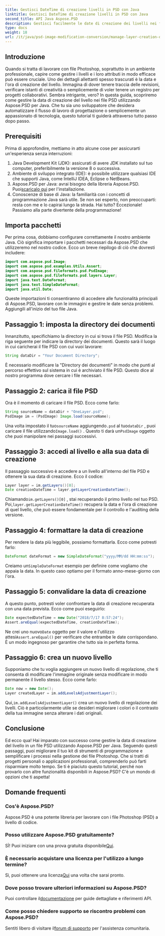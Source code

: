 ```yaml
---
title: Gestisci DateTime di creazione livelli in PSD con Java
linktitle: Gestisci DateTime di creazione livelli in PSD con Java
second_title: API Java Aspose.PSD
description: Gestisci facilmente le date di creazione dei livelli nei file PSD con Java. Questa guida ti guida attraverso l'utilizzo di Aspose.PSD per una gestione delle immagini e dei livelli senza soluzione di continuità.
type: docs
weight: 18
url: /it/java/psd-image-modification-conversion/manage-layer-creation-datetime-psd/
---
```

## Introduzione
Quando si tratta di lavorare con file Photoshop, soprattutto in un ambiente professionale, capire come gestire i livelli e i loro attributi in modo efficace può essere cruciale. Uno dei dettagli allettanti spesso trascurati è la data e l'ora di creazione del livello. Immagina di dover tenere traccia delle revisioni, verificare istanti di creatività o semplicemente di voler tenere un registro per progetti collaborativi. Sembra intrigante, vero? In questa guida, scopriremo come gestire la data di creazione del livello nei file PSD utilizzando Aspose.PSD per Java. Che tu sia uno sviluppatore che desidera automatizzare il flusso di lavoro di progettazione o semplicemente un appassionato di tecnologia, questo tutorial ti guiderà attraverso tutto passo dopo passo.
## Prerequisiti
Prima di approfondire, mettiamo in atto alcune cose per assicurarti un'esperienza senza interruzioni:
1. Java Development Kit (JDK): assicurati di avere JDK installato sul tuo computer, preferibilmente la versione 8 o successiva.
2. Ambiente di sviluppo integrato (IDE): è possibile utilizzare qualsiasi IDE che supporti Java, come IntelliJ IDEA, Eclipse o NetBeans.
3.  Aspose.PSD per Java: avrai bisogno della libreria Aspose.PSD. Puoi[scaricalo qui](https://releases.aspose.com/psd/java/) per l'installazione.
4. Conoscenze di base di Java: la familiarità con i concetti di programmazione Java sarà utile. Se non sei esperto, non preoccuparti: resta con me e lo capirai lungo la strada.
Hai tutto? Eccezionale! Passiamo alla parte divertente della programmazione!
## Importa pacchetti
Per prima cosa, dobbiamo configurare correttamente il nostro ambiente Java. Ciò significa importare i pacchetti necessari da Aspose.PSD che utilizzeremo nel nostro codice. Ecco un breve riepilogo di ciò che dovresti includere:
```java
import com.aspose.psd.Image;
import com.aspose.psd.examples.Utils.Assert;
import com.aspose.psd.fileformats.psd.PsdImage;
import com.aspose.psd.fileformats.psd.layers.Layer;
import java.text.DateFormat;
import java.text.SimpleDateFormat;
import java.util.Date;
```
Queste importazioni ti consentiranno di accedere alle funzionalità principali di Aspose.PSD, lavorare con le immagini e gestire le date senza problemi. Aggiungili all'inizio del tuo file Java.
## Passaggio 1: imposta la directory dei documenti
Innanzitutto, specifichiamo la directory in cui si trova il file PSD. Modifica la riga seguente per indicare la directory dei documenti. Questo sarà il luogo in cui caricherai il file PSD con cui vuoi lavorare:
```java
String dataDir = "Your Document Directory";
```

È necessario modificare la "Directory dei documenti" in modo che punti al percorso effettivo sul sistema in cui è archiviato il file PSD. Questo dice al nostro programma dove cercare i file necessari.
## Passaggio 2: carica il file PSD
Ora è il momento di caricare il file PSD. Ecco come farlo:
```java
String sourceName = dataDir + "OneLayer.psd";
PsdImage im = (PsdImage) Image.load(sourceName);
```

 Una volta impostato il tuo`sourceName` aggiungendo`.psd` al tuo`dataDir` , puoi caricare il file utilizzando`Image.load()` . Questo ti darà un`PsdImage` oggetto che puoi manipolare nei passaggi successivi.
## Passaggio 3: accedi al livello e alla sua data di creazione
Il passaggio successivo è accedere a un livello all'interno del file PSD e ottenere la sua data di creazione. Ecco il codice:
```java
Layer layer = im.getLayers()[0];
Date creationDateTime = layer.getLayerCreationDateTime();
```

 Chiamando`im.getLayers()[0]` , stai recuperando il primo livello nel tuo PSD. Poi,`layer.getLayerCreationDateTime()` recupera la data e l'ora di creazione di quel livello, che può essere fondamentale per il controllo e l'auditing della versione.
## Passaggio 4: formattare la data di creazione
Per rendere la data più leggibile, possiamo formattarla. Ecco come potresti farlo:
```java
DateFormat dateFormat = new SimpleDateFormat("yyyy/MM/dd HH:mm:ss");
```

 Creiamo un`SimpleDateFormat` esempio per definire come vogliamo che appaia la data. In questo caso optiamo per il formato anno-mese-giorno con l'ora.
## Passaggio 5: convalidare la data di creazione
A questo punto, potresti voler confrontare la data di creazione recuperata con una data prevista. Ecco come puoi eseguirlo:
```java
Date expectedDateTime = new Date("2018/7/17 8:57:24");
Assert.areEqual(expectedDateTime, creationDateTime);
```

 Ne crei uno nuovo`Date` oggetto per il valore e l'utilizzo attesi`Assert.areEqual()` per verificare che entrambe le date corrispondano. È un modo ingegnoso per garantire che tutto sia in perfetta forma.
## Passaggio 6: crea un nuovo livello
Supponiamo che tu voglia aggiungere un nuovo livello di regolazione, che ti consenta di modificare l'immagine originale senza modificare in modo permanente il livello stesso. Ecco come farlo:
```java
Date now = new Date();
Layer createdLayer = im.addLevelsAdjustmentLayer();
```

 Qui,`im.addLevelsAdjustmentLayer()` crea un nuovo livello di regolazione dei livelli. Ciò è particolarmente utile se desideri migliorare i colori o il contrasto della tua immagine senza alterare i dati originali.
## Conclusione
Ed ecco qua! Hai imparato con successo come gestire la data di creazione del livello in un file PSD utilizzando Aspose.PSD per Java. Seguendo questi passaggi, puoi migliorare il tuo kit di strumenti di programmazione e semplificare i processi nella gestione dei file Photoshop. Che si tratti di progetti personali o applicazioni professionali, comprenderlo può farti risparmiare molto tempo.
Se ti è piaciuto questo tutorial, perché non provarlo con altre funzionalità disponibili in Aspose.PSD? C'è un mondo di opzioni che ti aspetta!
## Domande frequenti
### Cos'è Aspose.PSD?  
Aspose.PSD è una potente libreria per lavorare con i file Photoshop (PSD) a livello di codice.
### Posso utilizzare Aspose.PSD gratuitamente?  
 SÌ! Puoi iniziare con una prova gratuita disponibile[Qui](https://releases.aspose.com/).
### È necessario acquistare una licenza per l'utilizzo a lungo termine?  
 Sì, puoi ottenere una licenza[Qui](https://purchase.aspose.com/buy) una volta che sarai pronto.
### Dove posso trovare ulteriori informazioni su Aspose.PSD?  
 Puoi controllare il[documentazione](https://reference.aspose.com/psd/java/) per guide dettagliate e riferimenti API.
### Come posso chiedere supporto se riscontro problemi con Aspose.PSD?  
 Sentiti libero di visitare il[forum di supporto](https://forum.aspose.com/c/psd/34) per l'assistenza comunitaria.